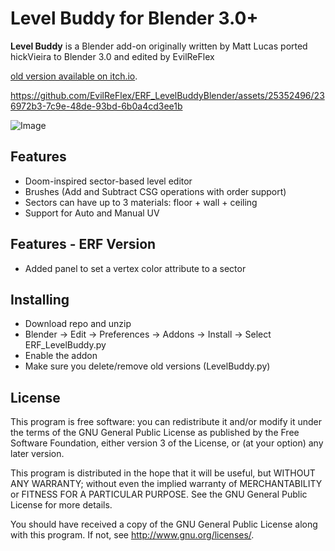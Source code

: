 # Level Buddy for Blender 3.0+

**Level Buddy** is a Blender add-on originally written by Matt Lucas ported hickVieira to Blender 3.0 and edited by EvilReFlex

[old version available on itch.io](https://matt-lucas.itch.io/level-buddy).


https://github.com/EvilReFlex/ERF_LevelBuddyBlender/assets/25352496/236972b3-7c9e-48de-93bd-6b0a4cd3ee1b


![Image](https://github.com/EvilReFlex/ERF_LevelBuddyBlender/assets/25352496/696237a5-a57d-4e61-a8b7-bc0f76a0de34)


## Features
- Doom-inspired sector-based level editor
- Brushes (Add and Subtract CSG operations with order support)
- Sectors can have up to 3 materials: floor + wall + ceiling
- Support for Auto and Manual UV

## Features - ERF Version 
- Added panel to set a vertex color attribute to a sector 

## Installing
- Download repo and unzip
- Blender -> Edit -> Preferences -> Addons -> Install -> Select ERF_LevelBuddy.py
- Enable the addon
- Make sure you delete/remove old versions (LevelBuddy.py)

## License
This program is free software: you can redistribute it and/or modify
it under the terms of the GNU General Public License as published by
the Free Software Foundation, either version 3 of the License, or
(at your option) any later version.

This program is distributed in the hope that it will be useful,
but WITHOUT ANY WARRANTY; without even the implied warranty of
MERCHANTABILITY or FITNESS FOR A PARTICULAR PURPOSE.  See the
GNU General Public License for more details.

You should have received a copy of the GNU General Public License
along with this program.  If not, see <http://www.gnu.org/licenses/>.
